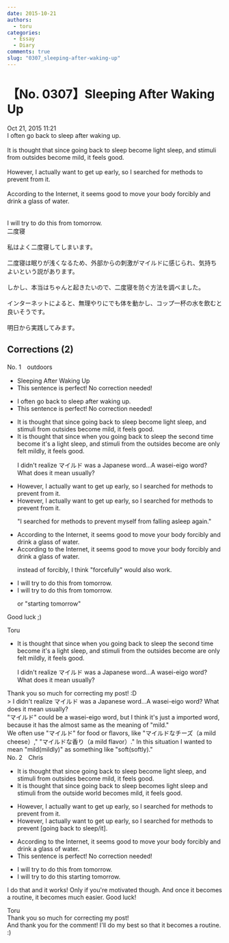 ```yaml
---
date: 2015-10-21
authors:
  - toru
categories:
  - Essay
  - Diary
comments: true
slug: "0307_sleeping-after-waking-up"
---
```


# 【No. 0307】Sleeping After Waking Up
<div class="date">Oct 21, 2015 11:21</div>
<div id="post"><div id="body_show_ori">
I often go back to sleep after waking up.<br/><br/>It is thought that since going back to sleep become light sleep, and stimuli from outsides become mild, it feels good.<br/><br/>However, I actually want to get up early, so I searched for methods to prevent from it.<br/><br/>According to the Internet, it seems good to move your body forcibly and drink a glass of water.<br/><br/><br/>I will try to do this from tomorrow.
</div></div>

<!-- more -->

<div id="post_ja"><div id="body_show_mo">
二度寝<br/><br/>私はよく二度寝してしまいます。<br/><br/>二度寝は眠りが浅くなるため、外部からの刺激がマイルドに感じられ、気持ちよいという説があります。<br/><br/>しかし、本当はちゃんと起きたいので、二度寝を防ぐ方法を調べました。<br/><br/>インターネットによると、無理やりにでも体を動かし、コップ一杯の水を飲むと良いそうです。<br/><br/>明日から実践してみます。
</div></div>

## Corrections (2)
<div id="block"><div class="first_name"> No. 1　<span class="just_name">outdoors</span></div><div id="block2">
<ul class="correction_field">
<li class="incorrect">Sleeping After Waking Up</li>
<li class="corrected perfect">This sentence is perfect! No correction needed!</li>
</ul>
<ul class="correction_field">
<li class="incorrect">I often go back to sleep after waking up.</li>
<li class="corrected perfect">This sentence is perfect! No correction needed!</li>
</ul>
<ul class="correction_field">
<li class="incorrect">It is thought that since going back to sleep become light sleep, and stimuli from outsides become mild, it feels good.</li>
<li class="corrected correct">
It is thought that since <span class="f_blue">when you </span>go<span class="sline">ing</span> back to sleep <span class="f_blue">the second time</span> <span class="sline">become</span> <span class="f_blue">it's a </span>light sleep, and stimuli from <span class="f_blue">the </span>outside<span class="sline">s</span> <span class="sline">become</span> <span class="f_blue">are only felt </span>mild<span class="f_blue">ly</span>, it feels good.
<p class="correction_comment">I didn't realize マイルド was a Japanese word...A wasei-eigo word? What does it mean usually?</p>
</li>
</ul>
<ul class="correction_field">
<li class="incorrect">However, I actually want to get up early, so I searched for methods to prevent from it.</li>
<li class="corrected correct">
However, I actually want to get up early, so I searched for methods to prevent <span class="sline">from</span> it.
<p class="correction_comment">"I searched for methods to prevent myself from falling asleep again."</p>
</li>
</ul>
<ul class="correction_field">
<li class="incorrect">According to the Internet, it seems good to move your body forcibly and drink a glass of water.</li>
<li class="corrected correct">
According to the Internet, it seems good to move your body forcibly and drink a glass of water.
<p class="correction_comment">instead of forcibly, I think "forcefully" would also work.</p>
</li>
</ul>
<ul class="correction_field">
<li class="incorrect">I will try to do this from tomorrow.</li>
<li class="corrected correct">
I will try to do this from tomorrow.
<p class="correction_comment">or "starting tomorrow"</p>
</li>
</ul>
<p class="comment_small">
 Good luck ;)
</p>

</div><div class="name"><span class="just_name">Toru</span><br><div class="quote_field"><ul class="correction_field">
<li class="corrected correct">
It is thought that since <span class="f_blue">when you </span>go<span class="sline">ing</span> back to sleep <span class="f_blue">the second time</span> <span class="sline">become</span> <span class="f_blue">it's a </span>light sleep, and stimuli from <span class="f_blue">the </span>outside<span class="sline">s</span> <span class="sline">become</span> <span class="f_blue">are only felt </span>mild<span class="f_blue">ly</span>, it feels good.
<p class="correction_comment">
I didn't realize マイルド was a Japanese word...A wasei-eigo word? What does it mean usually?
</p>
</li>
</ul></div>
Thank you so much for correcting my post! :D<br/>&gt; I didn't realize マイルド was a Japanese word...A wasei-eigo word? What does it mean usually?<br/>"マイルド" could be a wasei-eigo word, but I think it's just a imported word, because it has the almost same as the meaning of "mild."<br/>We often use "マイルド" for food or flavors, like "マイルドなチーズ（a mild cheese）," "マイルドな香り（a mild flavor）." In this situation I wanted to mean "mild(mildly)" as something like "soft(softly)."
</div>
</div>
<div id="block"><div class="first_name"> No. 2　<span class="just_name">Chris</span></div><div id="block2">
<ul class="correction_field">
<li class="incorrect">It is thought that since going back to sleep become light sleep, and stimuli from outsides become mild, it feels good.</li>
<li class="corrected correct">
It is thought that since going back to sleep <span class="f_blue">becomes</span> light sleep and stimuli from <span class="f_blue">the </span>outside <span class="f_blue">world</span> become<span class="f_blue">s</span> mild, it feels good.
</li>
</ul>
<ul class="correction_field">
<li class="incorrect">However, I actually want to get up early, so I searched for methods to prevent from it.</li>
<li class="corrected correct">
However, I actually want to get up early, so I searched for methods to prevent [<span class="f_blue">going back to sleep/it].</span>
</li>
</ul>
<ul class="correction_field">
<li class="incorrect">According to the Internet, it seems good to move your body forcibly and drink a glass of water.</li>
<li class="corrected perfect">This sentence is perfect! No correction needed!</li>
</ul>
<ul class="correction_field">
<li class="incorrect">I will try to do this from tomorrow.</li>
<li class="corrected correct">
I will try to do this <span class="f_blue">starting </span>tomorrow.
</li>
</ul>
<p class="comment_small">
 I do that and it works! Only if you're motivated though. And once it becomes a routine, it becomes much easier. Good luck!
</p>

</div><div class="name"><span class="just_name">Toru</span><br>
Thank you so much for correcting my post! <br/>And thank you for the comment! I'll do my best so that it becomes a routine. :)
</div>
</div>
